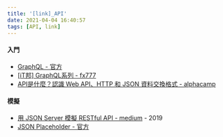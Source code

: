 ```yaml
---
title: '[link]_API'
date: 2021-04-04 16:40:57
tags: [API, link]
---
```


#### 入門
  - [GraphQL - 官方](https://graphql.org/)
  - [[iT邦] GraphQL系列 - fx777](https://ithelp.ithome.com.tw/users/20111997/ironman/1878)
  - [API是什麼？認識 Web API、HTTP 和 JSON 資料交換格式 - alphacamp](https://tw.alphacamp.co/blog/api-introduction-understand-web-api-http-json)

#### 模擬
  - [用 JSON Server 模擬 RESTful API - medium](https://medium.com/@debbyji/%E7%94%A8-json-server-%E6%A8%A1%E6%93%AC-restful-api-f07abda3927c) - 2019
  - [JSON Placeholder - 官方](https://jsonplaceholder.typicode.com/)
  